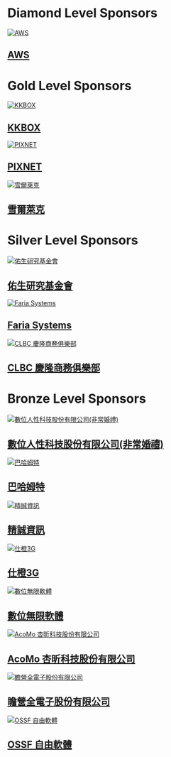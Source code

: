 <h1>Diamond Level Sponsors</h1>
<div class="splist">
<a href="http://aws.amazon.com/" target="_blank"><img src="http://coscup.org/2013/logos/aws.png" alt="AWS" />
  <div class="spinfo">
    <h2>AWS</h2>
  </div>
</a></div>
<h1>Gold Level Sponsors</h1>
<div class="splist">
<a href="http://tw.kkbox.com.tw/" target="_blank"><img src="http://coscup.org/2013/logos/kkbox.png" alt="KKBOX" />
  <div class="spinfo">
    <h2>KKBOX</h2>
  </div>
</a></div>
<div class="splist">
<a href="http://www.pixnet.net/" target="_blank"><img src="http://coscup.org/2013/logos/pixnet.png" alt="PIXNET" />
  <div class="spinfo">
    <h2>PIXNET</h2>
  </div>
</a></div>
<div class="splist">
<a href="http://www.sharelike.com.tw" target="_blank"><img src="http://coscup.org/2013/logos/sharelike.png" alt="雪爾萊克" />
  <div class="spinfo">
    <h2>雪爾萊克</h2>
  </div>
</a></div>
<h1>Silver Level Sponsors</h1>
<div class="splist">
<a href="http://www.archilife.org/" target="_blank"><img src="http://coscup.org/2013/logos/archilife.png" alt="佑生研究基金會" />
  <div class="spinfo">
    <h2>佑生研究基金會</h2>
  </div>
</a></div>
<div class="splist">
<a href=" http://faria.co" target="_blank"><img src="http://coscup.org/2013/logos/faria-systems.png" alt="Faria Systems" />
  <div class="spinfo">
    <h2>Faria Systems</h2>
  </div>
</a></div>
<div class="splist">
<a href="http://clbc.tw/" target="_blank"><img src="http://coscup.org/2013/logos/clbc.png" alt="CLBC 慶隆商務俱樂部" />
  <div class="spinfo">
    <h2>CLBC 慶隆商務俱樂部</h2>
  </div>
</a></div>
<h1>Bronze Level Sponsors</h1>
<div class="splist">
<a href="http://verywed.com/" target="_blank"><img src="http://coscup.org/2013/logos/very.png" alt="數位人性科技股份有限公司(非常婚禮)" />
  <div class="spinfo">
    <h2>數位人性科技股份有限公司(非常婚禮)</h2>
  </div>
</a></div>
<div class="splist">
<a href="http://www.gamer.com.tw/" target="_blank"><img src="http://coscup.org/2013/logos/gamer.png" alt="巴哈姆特" />
  <div class="spinfo">
    <h2>巴哈姆特</h2>
  </div>
</a></div>
<div class="splist">
<a href="http://www.etusolution.com/index.php/en/" target="_blank"><img src="http://coscup.org/2013/logos/etu.png" alt="精誠資訊" />
  <div class="spinfo">
    <h2>精誠資訊</h2>
  </div>
</a></div>
<div class="splist">
<a href="http://www.moko365.com/" target="_blank"><img src="http://coscup.org/2013/logos/moko.png" alt="仕橙3G" />
  <div class="spinfo">
    <h2>仕橙3G</h2>
  </div>
</a></div>
<div class="splist">
<a href="http://infinitiessoft.com/" target="_blank"><img src="http://coscup.org/2013/logos/infinities.png" alt="數位無限軟體" />
  <div class="spinfo">
    <h2>數位無限軟體</h2>
  </div>
</a></div>
<div class="splist">
<a href=" http://www.acomotech.com/" target="_blank"><img src="http://coscup.org/2013/logos/acomo.png" alt="AcoMo 杏昕科技股份有限公司" />
  <div class="spinfo">
    <h2>AcoMo 杏昕科技股份有限公司</h2>
  </div>
</a></div>
<div class="splist">
<a href="http://www.dmp.com.tw/" target="_blank"><img src="http://coscup.org/2013/logos/dmp.png" alt="瞻營全電子股份有限公司" />
  <div class="spinfo">
    <h2>瞻營全電子股份有限公司</h2>
  </div>
</a></div>
<div class="splist">
<a href="http://www.openfoundry.org/" target="_blank"><img src="http://coscup.org/2013/logos/ossf.png" alt="OSSF 自由軟體" />
  <div class="spinfo">
    <h2>OSSF 自由軟體</h2>
  </div>
</a></div>
